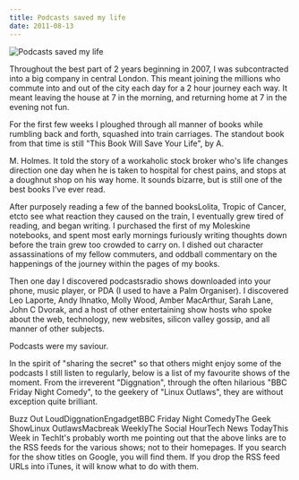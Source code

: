 ```yaml
---
title: Podcasts saved my life
date: 2011-08-13
---
```


![Podcasts saved my life](https://source.unsplash.com/Pll7AP6NFpY/1600x900)

Throughout the best part of 2 years beginning in 2007, I was subcontracted into a big company in central London. This meant joining the millions who commute into and out of the city each day for a 2 hour journey each way. It meant leaving the house at 7 in the morning, and returning home at 7 in the evening not fun.

For the first few weeks I ploughed through all manner of books while rumbling back and forth, squashed into train carriages. The standout book from that time is still "This Book Will Save Your Life", by A.

M. Holmes. It told the story of a workaholic stock broker who's life changes direction one day when he is taken to hospital for chest pains, and stops at a doughnut shop on his way home. It sounds bizarre, but is still one of the best books I've ever read.

After purposely reading a few of the banned booksLolita, Tropic of Cancer, etcto see what reaction they caused on the train, I eventually grew tired of reading, and began writing. I purchased the first of my Moleskine notebooks, and spent most early mornings furiously writing thoughts down before the train grew too crowded to carry on. I dished out character assassinations of my fellow commuters, and oddball commentary on the happenings of the journey within the pages of my books.

Then one day I discovered podcastsradio shows downloaded into your phone, music player, or PDA (I used to have a Palm Organiser). I discovered Leo Laporte, Andy Ihnatko, Molly Wood, Amber MacArthur, Sarah Lane, John C Dvorak, and a host of other entertaining show hosts who spoke about the web, technology, new websites, silicon valley gossip, and all manner of other subjects.

Podcasts were my saviour.

In the spirit of "sharing the secret" so that others might enjoy some of the podcasts I still listen to regularly, below is a list of my favourite shows of the moment. From the irreverent "Diggnation", through the often hilarious "BBC Friday Night Comedy", to the geekery of "Linux Outlaws", they are without exception quite brilliant.

Buzz Out LoudDiggnationEngadgetBBC Friday Night ComedyThe Geek ShowLinux OutlawsMacbreak WeeklyThe Social HourTech News TodayThis Week in TechIt's probably worth me pointing out that the above links are to the RSS feeds for the various shows; not to their homepages. If you search for the show titles on Google, you will find them. If you drop the RSS feed URLs into iTunes, it will know what to do with them.
